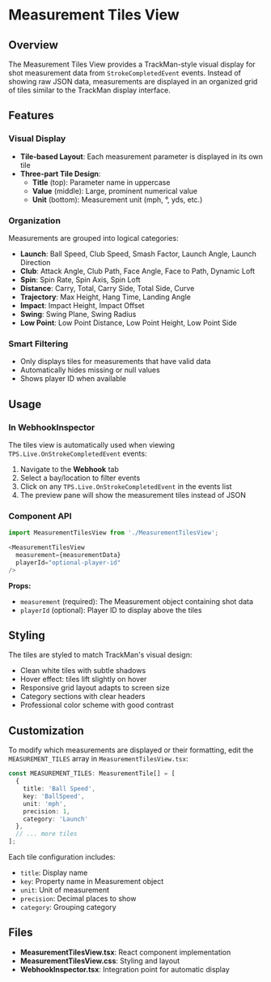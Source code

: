 # Measurement Tiles View

## Overview
The Measurement Tiles View provides a TrackMan-style visual display for shot measurement data from `StrokeCompletedEvent` events. Instead of showing raw JSON data, measurements are displayed in an organized grid of tiles similar to the TrackMan display interface.

## Features

### Visual Display
- **Tile-based Layout**: Each measurement parameter is displayed in its own tile
- **Three-part Tile Design**:
  - **Title** (top): Parameter name in uppercase
  - **Value** (middle): Large, prominent numerical value
  - **Unit** (bottom): Measurement unit (mph, °, yds, etc.)

### Organization
Measurements are grouped into logical categories:
- **Launch**: Ball Speed, Club Speed, Smash Factor, Launch Angle, Launch Direction
- **Club**: Attack Angle, Club Path, Face Angle, Face to Path, Dynamic Loft
- **Spin**: Spin Rate, Spin Axis, Spin Loft
- **Distance**: Carry, Total, Carry Side, Total Side, Curve
- **Trajectory**: Max Height, Hang Time, Landing Angle
- **Impact**: Impact Height, Impact Offset
- **Swing**: Swing Plane, Swing Radius
- **Low Point**: Low Point Distance, Low Point Height, Low Point Side

### Smart Filtering
- Only displays tiles for measurements that have valid data
- Automatically hides missing or null values
- Shows player ID when available

## Usage

### In WebhookInspector
The tiles view is automatically used when viewing `TPS.Live.OnStrokeCompletedEvent` events:

1. Navigate to the **Webhook** tab
2. Select a bay/location to filter events
3. Click on any `TPS.Live.OnStrokeCompletedEvent` in the events list
4. The preview pane will show the measurement tiles instead of JSON

### Component API

```typescript
import MeasurementTilesView from './MeasurementTilesView';

<MeasurementTilesView 
  measurement={measurementData}
  playerId="optional-player-id"
/>
```

**Props:**
- `measurement` (required): The Measurement object containing shot data
- `playerId` (optional): Player ID to display above the tiles

## Styling

The tiles are styled to match TrackMan's visual design:
- Clean white tiles with subtle shadows
- Hover effect: tiles lift slightly on hover
- Responsive grid layout adapts to screen size
- Category sections with clear headers
- Professional color scheme with good contrast

## Customization

To modify which measurements are displayed or their formatting, edit the `MEASUREMENT_TILES` array in `MeasurementTilesView.tsx`:

```typescript
const MEASUREMENT_TILES: MeasurementTile[] = [
  { 
    title: 'Ball Speed', 
    key: 'BallSpeed', 
    unit: 'mph', 
    precision: 1, 
    category: 'Launch' 
  },
  // ... more tiles
];
```

Each tile configuration includes:
- `title`: Display name
- `key`: Property name in Measurement object
- `unit`: Unit of measurement
- `precision`: Decimal places to show
- `category`: Grouping category

## Files

- **MeasurementTilesView.tsx**: React component implementation
- **MeasurementTilesView.css**: Styling and layout
- **WebhookInspector.tsx**: Integration point for automatic display
